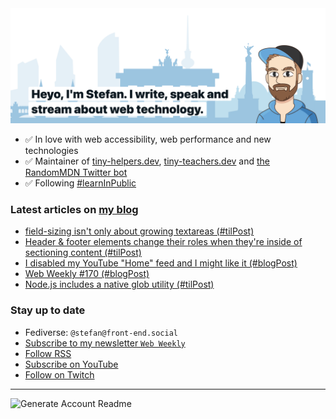 <img alt="Heyo, I'm Stefan. I write and speak about web technology." src="https://raw.githubusercontent.com/stefanjudis/stefanjudis/main/screenshot.png">

- ✅ In love with web accessibility, web performance and new technologies
- ✅ Maintainer of [tiny-helpers.dev](https://tiny-helpers.dev), [tiny-teachers.dev](https://tiny-teachers.dev/) and [the RandomMDN Twitter bot](https://twitter.com/randomMDN)
- ✅ Following [#learnInPublic](https://www.stefanjudis.com/today-i-learned/)
### Latest articles on [my blog](https://www.stefanjudis.com)

<!-- BLOG-POST-LIST:START -->
- [field-sizing isn&#39;t only about growing textareas &lpar;#tilPost&rpar;](https://www.stefanjudis.com/today-i-learned/field-sizing-is-about-more-than-textareas/)
- [Header &amp; footer elements change their roles when they&#39;re inside of sectioning content &lpar;#tilPost&rpar;](https://www.stefanjudis.com/today-i-learned/header-and-footer-elements-lose-their-roles-in-sectioning-content/)
- [I disabled my YouTube &quot;Home&quot; feed and I might like it &lpar;#blogPost&rpar;](https://www.stefanjudis.com/blog/i-disabled-my-youtube-home-feed-and-i-might-like-it/)
- [Web Weekly #170 &lpar;#blogPost&rpar;](https://www.stefanjudis.com/blog/web-weekly-170/)
- [Node.js includes a native glob utility &lpar;#tilPost&rpar;](https://www.stefanjudis.com/today-i-learned/node-js-includes-a-native-glob-utility/)
<!-- BLOG-POST-LIST:END -->

### Stay up to date

- Fediverse: `@stefan@front-end.social`
- [Subscribe to my newsletter `Web Weekly`](https://webweekly.email/)
- [Follow RSS](https://www.stefanjudis.com/feeds/)
- [Subscribe on YouTube](https://youtube.com/c/stefanjudis)
- [Follow on Twitch](https://www.twitch.tv/stefanjudis)

---

![Generate Account Readme](https://github.com/stefanjudis/stefanjudis/workflows/Generate%20Account%20Readme/badge.svg)
